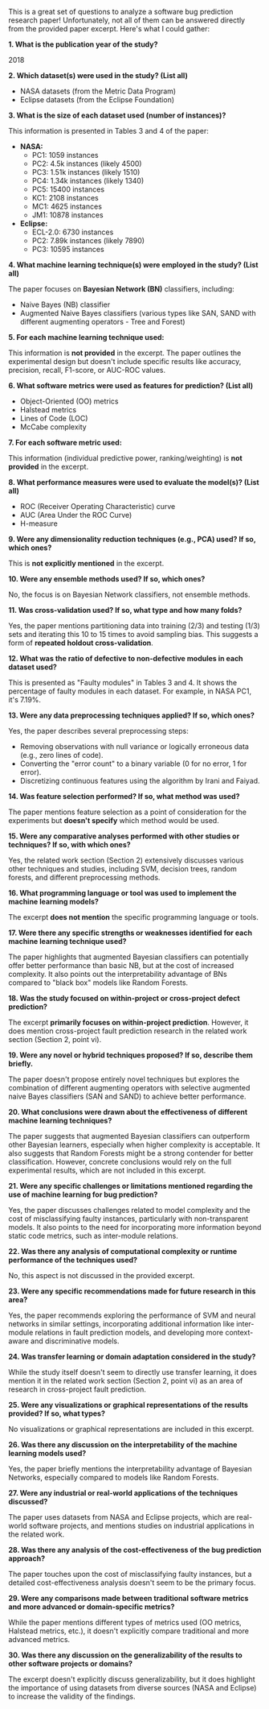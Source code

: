 This is a great set of questions to analyze a software bug prediction research paper! Unfortunately, not all of them can be answered directly from the provided paper excerpt. Here's what I could gather:


**1. What is the publication year of the study?**

2018


**2. Which dataset(s) were used in the study? (List all)**

* NASA datasets (from the Metric Data Program)
* Eclipse datasets (from the Eclipse Foundation)


**3. What is the size of each dataset used (number of instances)?**

This information is presented in Tables 3 and 4 of the paper:

* **NASA:** 
    * PC1: 1059 instances
    * PC2: 4.5k instances (likely 4500)
    * PC3: 1.51k instances (likely 1510) 
    * PC4: 1.34k instances (likely 1340)
    * PC5: 15400 instances
    * KC1: 2108 instances
    * MC1: 4625 instances
    * JM1: 10878 instances
* **Eclipse:**
    * ECL-2.0: 6730 instances
    * PC2: 7.89k instances (likely 7890)
    * PC3: 10595 instances


**4. What machine learning technique(s) were employed in the study? (List all)**

The paper focuses on **Bayesian Network (BN)** classifiers, including:

* Naive Bayes (NB) classifier
* Augmented Naive Bayes classifiers (various types like SAN, SAND with different augmenting operators - Tree and Forest)


**5. For each machine learning technique used:** 

This information is **not provided** in the excerpt. The paper outlines the experimental design but doesn't include specific results like accuracy, precision, recall, F1-score, or AUC-ROC values.


**6. What software metrics were used as features for prediction? (List all)**

* Object-Oriented (OO) metrics
* Halstead metrics
* Lines of Code (LOC)
* McCabe complexity


**7. For each software metric used:** 

This information (individual predictive power, ranking/weighting) is **not provided** in the excerpt.


**8. What performance measures were used to evaluate the model(s)? (List all)**

* ROC (Receiver Operating Characteristic) curve
* AUC (Area Under the ROC Curve)
* H-measure 


**9. Were any dimensionality reduction techniques (e.g., PCA) used? If so, which ones?**

This is **not explicitly mentioned** in the excerpt. 


**10. Were any ensemble methods used? If so, which ones?**

No, the focus is on Bayesian Network classifiers, not ensemble methods.


**11. Was cross-validation used? If so, what type and how many folds?**

Yes, the paper mentions partitioning data into training (2/3) and testing (1/3) sets and iterating this 10 to 15 times to avoid sampling bias. This suggests a form of **repeated holdout cross-validation**.


**12. What was the ratio of defective to non-defective modules in each dataset used?**

This is presented as "Faulty modules" in Tables 3 and 4. It shows the percentage of faulty modules in each dataset. For example, in NASA PC1, it's 7.19%.


**13. Were any data preprocessing techniques applied? If so, which ones?**

Yes, the paper describes several preprocessing steps:

* Removing observations with null variance or logically erroneous data (e.g., zero lines of code).
* Converting the "error count" to a binary variable (0 for no error, 1 for error).
* Discretizing continuous features using the algorithm by Irani and Faiyad.


**14. Was feature selection performed? If so, what method was used?**

The paper mentions feature selection as a point of consideration for the experiments but **doesn't specify** which method would be used.


**15. Were any comparative analyses performed with other studies or techniques? If so, with which ones?**

Yes, the related work section (Section 2) extensively discusses various other techniques and studies, including SVM, decision trees, random forests, and different preprocessing methods.


**16. What programming language or tool was used to implement the machine learning models?**

The excerpt **does not mention** the specific programming language or tools.


**17. Were there any specific strengths or weaknesses identified for each machine learning technique used?**

The paper highlights that augmented Bayesian classifiers can potentially offer better performance than basic NB, but at the cost of increased complexity. It also points out the interpretability advantage of BNs compared to "black box" models like Random Forests.


**18. Was the study focused on within-project or cross-project defect prediction?**

The excerpt **primarily focuses on within-project prediction**. However, it does mention cross-project fault prediction research in the related work section (Section 2, point vi).


**19. Were any novel or hybrid techniques proposed? If so, describe them briefly.**

The paper doesn't propose entirely novel techniques but explores the combination of different augmenting operators with selective augmented naive Bayes classifiers (SAN and SAND) to achieve better performance.


**20. What conclusions were drawn about the effectiveness of different machine learning techniques?**

The paper suggests that augmented Bayesian classifiers can outperform other Bayesian learners, especially when higher complexity is acceptable.  It also suggests that Random Forests might be a strong contender for better classification. However, concrete conclusions would rely on the full experimental results, which are not included in this excerpt.


**21. Were any specific challenges or limitations mentioned regarding the use of machine learning for bug prediction?**

Yes, the paper discusses challenges related to model complexity and the cost of misclassifying faulty instances, particularly with non-transparent models. It also points to the need for incorporating more information beyond static code metrics, such as inter-module relations. 


**22. Was there any analysis of computational complexity or runtime performance of the techniques used?**

No, this aspect is not discussed in the provided excerpt.


**23. Were any specific recommendations made for future research in this area?**

Yes, the paper recommends exploring the performance of SVM and neural networks in similar settings, incorporating additional information like inter-module relations in fault prediction models, and developing more context-aware and discriminative models.


**24. Was transfer learning or domain adaptation considered in the study?**

While the study itself doesn't seem to directly use transfer learning, it does mention it in the related work section (Section 2, point vi) as an area of research in cross-project fault prediction.


**25. Were any visualizations or graphical representations of the results provided? If so, what types?**

No visualizations or graphical representations are included in this excerpt.


**26. Was there any discussion on the interpretability of the machine learning models used?**

Yes, the paper briefly mentions the interpretability advantage of Bayesian Networks, especially compared to models like Random Forests.


**27. Were any industrial or real-world applications of the techniques discussed?**

The paper uses datasets from NASA and Eclipse projects, which are real-world software projects, and mentions studies on industrial applications in the related work.


**28. Was there any analysis of the cost-effectiveness of the bug prediction approach?**

The paper touches upon the cost of misclassifying faulty instances, but a detailed cost-effectiveness analysis doesn't seem to be the primary focus.


**29. Were any comparisons made between traditional software metrics and more advanced or domain-specific metrics?**

While the paper mentions different types of metrics used (OO metrics, Halstead metrics, etc.), it doesn't explicitly compare traditional and more advanced metrics.


**30. Was there any discussion on the generalizability of the results to other software projects or domains?**

The excerpt doesn't explicitly discuss generalizability, but it does highlight the importance of using datasets from diverse sources (NASA and Eclipse) to increase the validity of the findings.

